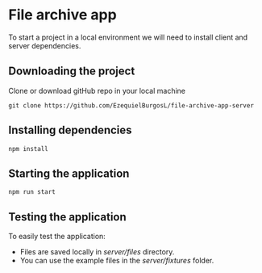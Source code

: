 # File archive app

To start a project in a local environment we will need to install client and server dependencies.

## Downloading the project

Clone or download gitHub repo in your local machine

```
git clone https://github.com/EzequielBurgosL/file-archive-app-server
```

## Installing dependencies

```
npm install
```

## Starting the application

```
npm run start
```

## Testing the application

To easily test the application:
- Files are saved locally in *server/files* directory.
- You can use the example files in the *server/fixtures* folder.
